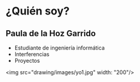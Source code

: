 # ¿Quién soy?

## Paula de la Hoz Garrido
- Estudiante de ingeniería informática
- Interferencias
- Proyectos

<img src="drawing/images/yo1.jpg" width: "200"/>
